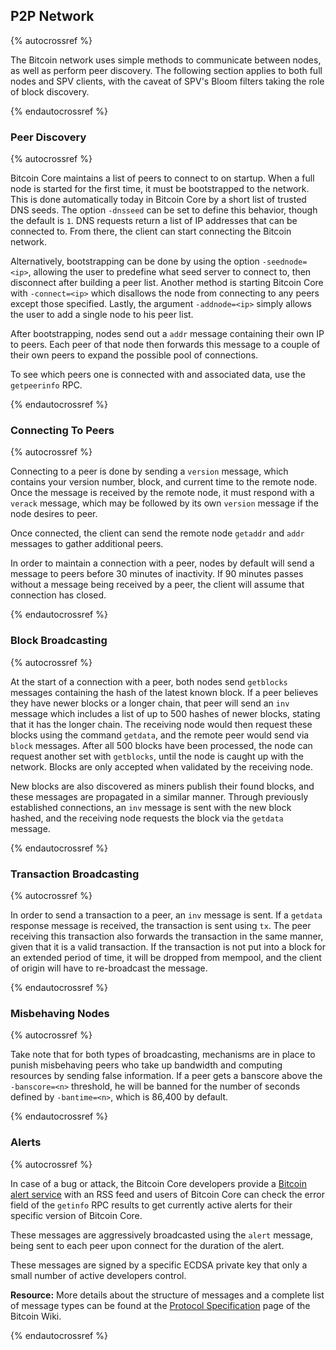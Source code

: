 ## P2P Network

{% autocrossref %}

The Bitcoin network uses simple methods to communicate between nodes, as well as perform peer discovery. The following section applies to both full nodes and SPV clients, with the caveat of SPV's Bloom filters taking the role of block discovery.

{% endautocrossref %}

### Peer Discovery

{% autocrossref %}

Bitcoin Core maintains a list of peers to connect to on startup. When a full node is started for the first time, it must be bootstrapped to the network. This is done automatically today in Bitcoin Core by a short list of trusted DNS seeds. The option `-dnsseed` can be set to define this behavior, though the default is `1`. DNS requests return a list of IP addresses that can be connected to. From there, the client can start connecting the Bitcoin network.

Alternatively, bootstrapping can be done by using the option `-seednode=<ip>`, allowing the user to predefine what seed server to connect to, then disconnect after building a peer list. Another method is starting Bitcoin Core with `-connect=<ip>` which disallows the node from connecting to any peers except those specified. Lastly, the argument `-addnode=<ip>` simply allows the user to add a single node to his peer list.

After bootstrapping, nodes send out a `addr` message containing their own IP to peers. Each peer of that node then forwards this message to a couple of their own peers to expand the possible pool of connections.  

To see which peers one is connected with and associated data, use the `getpeerinfo` RPC.

{% endautocrossref %}

### Connecting To Peers

{% autocrossref %}

Connecting to a peer is done by sending a `version` message, which contains your version number, block, and current time to the remote node. Once the message is received by the remote node, it must respond with a `verack` message, which may be followed by its own `version` message if the node desires to peer. 

Once connected, the client can send the remote node `getaddr` and `addr` messages to gather additional peers.

In order to maintain a connection with a peer, nodes by default will send a message to peers before 30 minutes of inactivity. If 90 minutes passes without a message being received by a peer, the client will assume that connection has closed.

{% endautocrossref %}

### Block Broadcasting

{% autocrossref %}

At the start of a connection with a peer, both nodes send `getblocks` messages containing the hash of the latest known block. If a peer believes they have newer blocks or a longer chain, that peer will send an `inv` message which includes a list of up to 500 hashes of newer blocks, stating that it has the longer chain. The receiving node would then request these blocks using the command `getdata`, and the remote peer would send via `block`<!--noref--> messages. After all 500 blocks have been processed, the node can request another set with `getblocks`, until the node is caught up with the network. Blocks are only accepted when validated by the receiving node.

New blocks are also discovered as miners publish their found blocks, and these messages are propagated in a similar manner. Through previously established connections, an `inv` message is sent with the new block hashed, and the receiving node requests the block via the `getdata` message. 

{% endautocrossref %}

### Transaction Broadcasting

{% autocrossref %}

In order to send a transaction to a peer, an `inv` message is sent. If a `getdata` response message is received, the transaction is sent using `tx`. The peer receiving this transaction also forwards the transaction in the same manner, given that it is a valid transaction. If the transaction is not put into a block for an extended period of time, it will be dropped from mempool, and the client of origin will have to re-broadcast the message. 

{% endautocrossref %}

### Misbehaving Nodes

{% autocrossref %}

Take note that for both types of broadcasting, mechanisms are in place to punish misbehaving peers who take up bandwidth and computing resources by sending false information. If a peer gets a banscore above the `-banscore=<n>` threshold, he will be banned for the number of seconds defined by `-bantime=<n>`, which is 86,400 by default.

{% endautocrossref %}

### Alerts

{% autocrossref %}

In case of a bug or attack,
the Bitcoin Core developers provide a
[Bitcoin alert service](https://bitcoin.org/en/alerts) with an RSS feed
and users of Bitcoin Core can check the error field of the `getinfo` RPC
results to get currently active alerts for their specific version of
Bitcoin Core.

These messages are aggressively broadcasted using the `alert` message, being sent to each peer upon connect for the duration of the alert. 

These messages are signed by a specific ECDSA private key that only a small number of active developers control. 

**Resource:** More details about the structure of messages and a complete list of message types can be found at the [Protocol Specification](https://en.bitcoin.it/wiki/Protocol_specification) page of the Bitcoin Wiki.

{% endautocrossref %}
